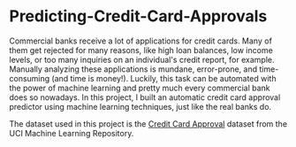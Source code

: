 # Predicting-Credit-Card-Approvals

Commercial banks receive a lot of applications for credit cards. Many of them get rejected for many reasons, like high loan balances, low income levels, or too many inquiries on an individual's credit report, for example. Manually analyzing these applications is mundane, error-prone, and time-consuming (and time is money!). Luckily, this task can be automated with the power of machine learning and pretty much every commercial bank does so nowadays. In this project, I built an automatic credit card approval predictor using machine learning techniques, just like the real banks do.

The dataset used in this project is the [Credit Card Approval](http://archive.ics.uci.edu/ml/datasets/credit+approval) dataset from the UCI Machine Learning Repository.
